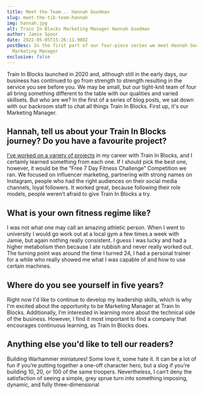 ```yaml
---
title: Meet the Team... Hannah Goodman
slug: meet-the-tib-team-hannah
img: hannah.jpg
alt: Train In Blocks Marketing Manager Hannah Goodman
author: Jamie Spoor
date: 2022-05-05T15:26:11.908Z
postDesc: In the first part of our four-piece series we meet Hannah Goodman, our
  Marketing Manager
exclusive: false
---
```

Train In Blocks launched in 2020 and, although still in the early days, our business has continued to go from strength to strength resulting in the service you see before you. We may be small, but our tight-knit team of four all bring something different to the table with our qualities and varied skillsets. But who are we? In the first of a series of blog posts, we sat down with our backroom staff to chat all things Train In Blocks. First up, it's our Marketing Manager.

## Hannah, tell us about your Train In Blocks journey? Do you have a favourite project?

[I’ve worked on a variety of projects](https://traininblocks.com/blog/seo-for-personal-trainers-how-to-get-started/) in my career with Train In Blocks, and I certainly learned something from each one. If I should pick the best one, however, it would be the “Free 7 Day Fitness Challenge” Competition we ran. We focused on influencer marketing, partnering with strong names on Instagram, people who had the right audiences on their social media channels, loyal followers. It worked great, because following their role models, people weren’t afraid to give Train In Blocks a try.

## What is your own fitness regime like?

I was not what one may call an amazing athletic person. When I went to university I would go work out at a local gym a few times a week with Jamie, but again nothing really consistent. I guess I was lucky and had a higher metabolism then because I ate rubbish and never really worked out. The turning point was around the time I turned 24, I had a personal trainer for a while who really showed me what I was capable of and how to use certain machines.

## Where do you see yourself in five years?

Right now I'd like to continue to develop my leadership skills, which is why I'm excited about the opportunity to be Marketing Manager at Train In Blocks. Additionally, I'm interested in learning more about the technical side of the business. However, I find it most important to find a company that encourages continuous learning, as Train In Blocks does.

## Anything else you'd like to tell our readers?

Building Warhammer miniatures! Some love it, some hate it. It can be a lot of fun if you’re putting together a one-off character hero, but a slog if you’re building 10, 20, or 100 of the same troopers. Nevertheless, I can’t deny the satisfaction of seeing a simple, grey sprue turn into something imposing, dynamic, and fully three-dimensional

<markdown-image src="warhammer.jpg" alt="Hannah Goodman Warhammer Modelling"></markdown-image>